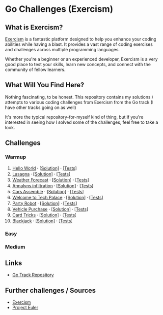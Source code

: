 
# Go Challenges (Exercism)

## What is Exercism?

[Exercism](https://exercism.org/) is a fantastic platform designed to help you enhance your coding abilities
while having a blast. It provides a vast range of coding exercises and challenges across multiple programming languages.

Whether you're a beginner or an experienced developer, Exercism is a very good place to test your skills,
learn new concepts, and connect with the community of fellow learners.

## What Will You Find Here?

Nothing fascinating, to be honest. This repository contains my solutions / attempts
to various coding challenges from Exercism from the Go track (I have other tracks going on as well)

It's more the typical repository-for-myself kind of thing, but if you're interested in seeing how I solved
some of the challenges, feel free to take a look.

## Challenges

### Warmup

1. [Hello World](./hello-world/README.md)  ⸱  [[Solution]](./hello-world/hello_world.go) ⸱ [[Tests]](./hello-world/hello_world_test.go)
2. [Lasagna](./lasagna/README.md)  ⸱  [[Solution]](./lasagna/lasagna.go) ⸱ [[Tests]](./lasagna/lasagna_test.go)
3. [Weather Forecast](./weather-forecast/README.md)  ⸱  [[Solution]](./weather-forecast/weather_forecast.go) ⸱ [[Tests]](./weather-forecast/weather_forecast_test.go)
4. [Annalyns infiltration](./annalyns-infiltration/README.md)  ⸱  [[Solution]](./annalyns-infiltration/annalyns_infiltration.go) ⸱ [[Tests]](./annalyns-infiltration/annalyns_infiltration_test.go)
5. [Cars Assemble](./cars-assemble/README.md)  ⸱  [[Solution]](./cars-assemble/cars_assemble.go) ⸱ [[Tests]](./cars-assemble/cars_assemble_test.go)
6. [Welcome to Tech Palace](./welcome-to-tech-palace/README.md)  ⸱  [[Solution]](./welcome-to-tech-palace/welcome_to_tech_palace.go) ⸱ [[Tests]](./welcome-to-tech-palace/welcome_to_tech_palace_test.go)
7. [Party Robot](./party-robot/README.md)  ⸱  [[Solution]](./party-robot/party_robot.go) ⸱ [[Tests]](./party-robot/party_robot_test.go)
8. [Vehicle Purchase](./vehicle-purchase/README.md)  ⸱  [[Solution]](./vehicle-purchase/vehicle_purchase.go) ⸱ [[Tests]](./vehicle-purchase/vehicle_purchase_test.go)
9. [Card Tricks](./card-tricks/README.md)  ⸱  [[Solution]](./card-tricks/card_tricks.go) ⸱ [[Tests]](./card-tricks/card_tricks_test.go)
10. [Blackjack](./blackjack/README.md)  ⸱  [[Solution]](./blackjack/blackjack.go) ⸱ [[Tests]](./blackjack/blackjack_test.go)



### Easy


### Medium


## Links

- [Go Track Repository](https://github.com/exercism/go)



## Further challenges / Sources

- [Exercism](https://exercism.org/)
- [Project Euler](https://projecteuler.net/archives)